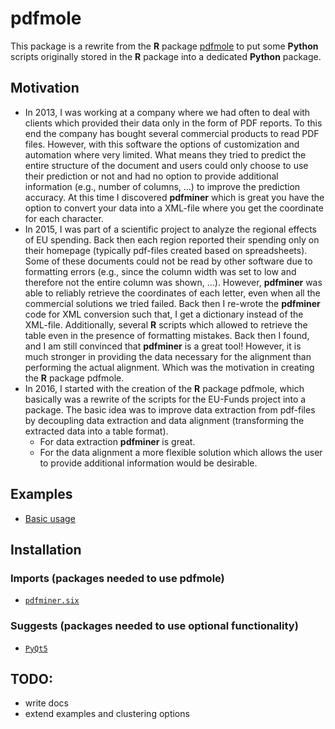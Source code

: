 # pdfmole

This package is a rewrite from the **R** package 
[pdfmole](https://github.com/FlorianSchwendinger/pdfmole)
to put some **Python** scripts originally stored in the **R** package into
a dedicated **Python** package.

## Motivation
- In 2013, I was working at a company where we had often to deal with clients which provided their data only in the form of PDF reports. To this end the company has bought several commercial products to read PDF files. However, with this software the options of customization and automation where very limited. What means they tried to predict the entire structure of the document and users could only choose to use their prediction or not and had no option to provide additional information (e.g., number of columns, ...) to improve the prediction accuracy. At this time I discovered **pdfminer** which is great you have the option to convert your data into a XML-file where you get the coordinate for each character.
- In 2015, I was part of a scientific project to analyze the regional effects of EU spending. Back then each region reported their spending only on their homepage (typically pdf-files created based on spreadsheets). Some of these documents could not be read by other software due to formatting errors (e.g., since the column width was set to low and therefore not the entire column was shown, ...). However, **pdfminer** was able to reliably retrieve the coordinates of each letter, even when all the commercial solutions we tried failed. Back then I re-wrote the **pdfminer** code for XML conversion such that, I get a dictionary instead of the XML-file. Additionally, several **R** scripts which allowed to retrieve the table even in the presence of formatting mistakes. Back then I found, and I am still convinced that **pdfminer** is a great tool! However, it is much stronger in providing the data necessary for the alignment than performing the actual alignment. Which was the motivation in creating the **R** package pdfmole.
- In 2016, I started with the creation of the **R** package pdfmole, which basically was a rewrite of the scripts for the EU-Funds project into a package. The basic idea was to improve data extraction from pdf-files by decoupling data extraction and data alignment (transforming the extracted data into a table format). 
  + For data extraction **pdfminer** is great.  
  + For the data alignment a more flexible solution which allows the user to provide additional information would be desirable.


## Examples
- [Basic usage]()

## Installation
### Imports (packages needed to use pdfmole)
- [`pdfminer.six`](https://github.com/pdfminer/pdfminer.six)
### Suggests (packages needed to use optional functionality)
- [`PyQt5`](https://www.riverbankcomputing.com/software/pyqt/intro)

## TODO:
- write docs
- extend examples and clustering options

